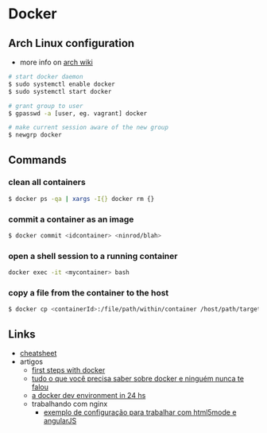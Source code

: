 # Docker

## Arch Linux configuration

* more info on [arch wiki](https://wiki.archlinux.org/index.php/Docker)

```sh
# start docker daemon
$ sudo systemctl enable docker
$ sudo systemctl start docker

# grant group to user
$ gpasswd -a [user, eg. vagrant] docker

# make current session aware of the new group
$ newgrp docker
```

## Commands

### clean all containers 

 ```sh
$ docker ps -qa | xargs -I{} docker rm {}
```


### commit a container as an image

```sh
$ docker commit <idcontainer> <ninrod/blah>
```

### open a shell session to a running container

```sh
docker exec -it <mycontainer> bash
```

### copy a file from the container to the host

```sh
$ docker cp <containerId>:/file/path/within/container /host/path/target
```

## Links

* [cheatsheet](https://github.com/wsargent/docker-cheat-sheet)
* artigos
  * [first steps with docker](http://www.alexecollins.com/first-steps-with-docker/)
  * [tudo o que você precisa saber sobre docker e ninguém nunca te falou](http://developerblog.redhat.com/2014/05/15/practical-introduction-to-docker-containers/)
  * [a docker dev environment in 24 hs](http://blog.relateiq.com/a-docker-dev-environment-in-24-hours-part-1-of-2/)
  * trabalhando com nginx
    * [exemplo de configuração para trabalhar com html5mode e angularJS](https://gist.github.com/cjus/b46a243ba610661a7efb)
